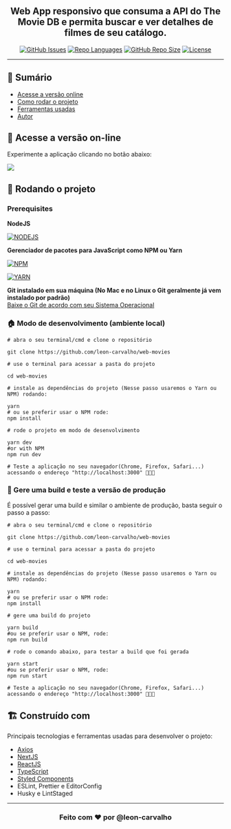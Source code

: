 <h2 align="center">Web App responsivo que consuma a API do The Movie DB e permita buscar e ver detalhes de filmes de seu catálogo.
</h2>

<div align="center">

[![GitHub Issues](https://img.shields.io/github/issues/leon-carvalho/web-movies.svg)](https://github.com/leon-carvalho/web-movies/issues)
[![Repo Languages](https://img.shields.io/github/languages/count/leon-carvalho/web-movies?color=%2304D361.svg)](https://img.shields.io/github/languages/count/leon-carvalho/web-movies)
[![GitHub Repo Size](https://img.shields.io/github/repo-size/leon-carvalho/web-movies.svg)](https://github.com/leon-carvalho/web-movies)
[![License](https://img.shields.io/badge/license-MIT-blue.svg)](/LICENSE)

</div>

---

## 📝 Sumário

- [Acesse a versão online](#deployment)
- [Como rodar o projeto](#getting_started)
- [Ferramentas usadas](#built_using)
- [Autor](#authors)

## 🚀 Acesse a versão on-line <a name = "deployment"></a>

Experimente a aplicação clicando no botão abaixo:

<a href="https://web-movies.vercel.app/">
  <img src="https://img.shields.io/badge/🌍 🚀  Acessar web-movies%20online?style=for-the-badge&color=116193" />
</a>

## 🏁 Rodando o projeto

### Prerequisites

**NodeJS** <br>

[![NODEJS](https://img.shields.io/static/v1?label=node.js&message=NodeJS&color=878787&logo=node.js)](https://nodejs.org/en/)

**Gerenciador de pacotes para JavaScript como NPM ou Yarn** <br>

[![NPM](https://img.shields.io/static/v1?label=npm&message=npm&color=<COLOR>&logo=npm)](https://www.npmjs.com/)

[![YARN](https://img.shields.io/static/v1?label=yarn&message=yarn&color=<COLOR>&logo=yarn)](https://yarnpkg.com/pt-BR/docs/install)

**Git instalado em sua máquina (No Mac e no Linux o Git geralmente já vem instalado por padrão)** <br>
[Baixe o Git de acordo com seu Sistema Operacional](https://git-scm.com/downloads)

### 🏠 Modo de desenvolvimento (ambiente local)

```shell
# abra o seu terminal/cmd e clone o repositório

git clone https://github.com/leon-carvalho/web-movies

# use o terminal para acessar a pasta do projeto

cd web-movies

# instale as dependências do projeto (Nesse passo usaremos o Yarn ou NPM) rodando:

yarn
# ou se preferir usar o NPM rode:
npm install

# rode o projeto em modo de desenvolvimento

yarn dev
#or with NPM
npm run dev

# Teste a aplicação no seu navegador(Chrome, Firefox, Safari...) acessando o endereço "http://localhost:3000" 🎉🎉🎉

```

### 🚀 Gere uma build e teste a versão de produção

É possível gerar uma build e similar o ambiente de produção, basta seguir o passo a passo:

```shell
# abra o seu terminal/cmd e clone o repositório

git clone https://github.com/leon-carvalho/web-movies

# use o terminal para acessar a pasta do projeto

cd web-movies

# instale as dependências do projeto (Nesse passo usaremos o Yarn ou NPM) rodando:

yarn
# ou se preferir usar o NPM rode:
npm install

# gere uma build do projeto

yarn build
#ou se preferir usar o NPM, rode:
npm run build

# rode o comando abaixo, para testar a build que foi gerada

yarn start
#ou se preferir usar o NPM, rode:
npm run start

# Teste a aplicação no seu navegador(Chrome, Firefox, Safari...) acessando o endereço "http://localhost:3000" 🎉🎉🎉

```

## 🏗 Construído com <a name = "built_using"></a>

Principais tecnologias e ferramentas usadas para desenvolver o projeto:

- [Axios](https://github.com/axios/axios)
- [NextJS](https://nextjs.org/)
- [ReactJS](https://pt-br.reactjs.org/)
- [TypeScript](https://www.typescriptlang.org/)
- [Styled Components](https://styled-components.com/)
- ESLint, Prettier e EditorConfig
- Husky e LintStaged

---

<h3 align="center">
  Feito com ❤️ por @leon-carvalho
</h3>
